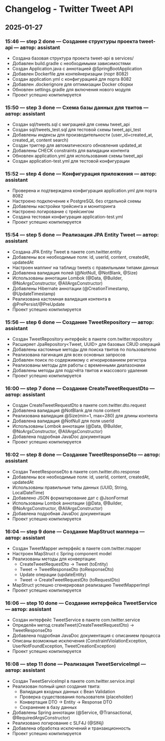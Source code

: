# Changelog - Twitter Tweet API

## 2025-01-27

### 15:46 — step 2 done — Создание структуры проекта tweet-api — автор: assistant
- Создана базовая структура проекта tweet-api в services/
- Добавлен build.gradle с необходимыми зависимостями
- Создан Application.java с аннотацией @SpringBootApplication
- Добавлен Dockerfile для контейнеризации (порт 8082)
- Создан application.yml с конфигурацией для порта 8082
- Добавлен .dockerignore для оптимизации Docker сборки
- Обновлен settings.gradle для включения нового модуля
- Проект успешно компилируется

### 15:50 — step 3 done — Схема базы данных для твитов — автор: assistant
- Создан sql/tweets.sql с миграцией для схемы tweet_api
- Создан sql/tweets_test.sql для тестовой схемы tweet_api_test
- Добавлены индексы для производительности (user_id+created_at, created_at, content search)
- Создан триггер для автоматического обновления updated_at
- Добавлены CHECK constraints для валидации контента
- Обновлен application.yml для использования схемы tweet_api
- Создан application-test.yml для тестовой конфигурации

### 15:52 — step 4 done — Конфигурация приложения — автор: assistant
- Проверена и подтверждена конфигурация application.yml для порта 8082
- Настроено подключение к PostgreSQL без отдельной схемы
- Добавлены настройки трейсинга и мониторинга
- Настроено логирование с трейсингом
- Создана тестовая конфигурация application-test.yml
- Проект успешно компилируется

### 15:54 — step 5 done — Реализация JPA Entity Tweet — автор: assistant
- Создана JPA Entity Tweet в пакете com.twitter.entity
- Добавлены все необходимые поля: id, userId, content, createdAt, updatedAt
- Настроен маппинг на таблицу tweets с правильными типами данных
- Добавлена валидация полей (@NotNull, @NotBlank, @Size)
- Использованы аннотации Lombok (@Data, @Builder, @NoArgsConstructor, @AllArgsConstructor)
- Добавлены Hibernate аннотации (@CreationTimestamp, @UpdateTimestamp)
- Реализована кастомная валидация контента в @PrePersist/@PreUpdate
- Проект успешно компилируется

### 15:56 — step 6 done — Создание TweetRepository — автор: assistant
- Создан TweetRepository интерфейс в пакете com.twitter.repository
- Расширяет JpaRepository<Tweet, UUID> для базовых CRUD операций
- Добавлены кастомные методы для поиска твитов по пользователю
- Реализована пагинация для всех основных запросов
- Добавлен поиск по содержимому с игнорированием регистра
- Реализованы методы для работы с временными диапазонами
- Добавлены методы для подсчёта твитов и массового удаления
- Проект успешно компилируется

### 16:00 — step 7 done — Создание CreateTweetRequestDto — автор: assistant
- Создан CreateTweetRequestDto в пакете com.twitter.dto.request
- Добавлена валидация @NotBlank для поля content
- Реализована валидация @Size(min=1, max=280) для длины контента
- Добавлена валидация @NotNull для поля userId
- Использованы Lombok аннотации (@Data, @Builder, @NoArgsConstructor, @AllArgsConstructor)
- Добавлена подробная JavaDoc документация
- Проект успешно компилируется

### 16:02 — step 8 done — Создание TweetResponseDto — автор: assistant
- Создан TweetResponseDto в пакете com.twitter.dto.response
- Добавлены все необходимые поля: id, userId, content, createdAt, updatedAt
- Использованы правильные типы данных (UUID, String, LocalDateTime)
- Добавлено JSON форматирование дат с @JsonFormat
- Использованы Lombok аннотации (@Data, @Builder, @NoArgsConstructor, @AllArgsConstructor)
- Добавлена подробная JavaDoc документация
- Проект успешно компилируется

### 16:04 — step 9 done — Создание MapStruct маппера — автор: assistant
- Создан TweetMapper интерфейс в пакете com.twitter.mapper
- Настроен MapStruct с Spring component model
- Реализованы методы для конвертации:
  - CreateTweetRequestDto → Tweet (toEntity)
  - Tweet → TweetResponseDto (toResponseDto)
  - Update операции (updateEntity)
  - Tweet → CreateTweetRequestDto (toRequestDto)
- MapStruct успешно сгенерировал реализацию TweetMapperImpl
- Проект успешно компилируется

### 16:06 — step 10 done — Создание интерфейса TweetService — автор: assistant
- Создан интерфейс TweetService в пакете com.twitter.service
- Определён метод createTweet(CreateTweetRequestDto) → TweetResponseDto
- Добавлена подробная JavaDoc документация с описанием процесса
- Описаны возможные исключения (ConstraintViolationException, UserNotFoundException, TweetCreationException)
- Проект успешно компилируется

### 16:08 — step 11 done — Реализация TweetServiceImpl — автор: assistant
- Создан TweetServiceImpl в пакете com.twitter.service.impl
- Реализован полный цикл создания твита:
  - Валидация входных данных с Bean Validation
  - Проверка существования пользователя (placeholder)
  - Конвертация DTO → Entity → Response DTO
  - Сохранение в базу данных
- Добавлены Spring аннотации (@Service, @Transactional, @RequiredArgsConstructor)
- Реализовано логирование с SLF4J (@Slf4j)
- Добавлена обработка исключений и транзакционность
- Проект успешно компилируется